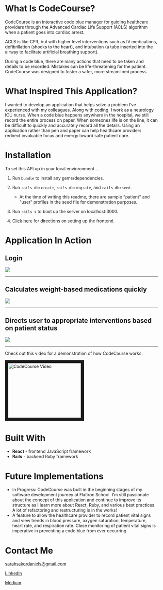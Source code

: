 
# What Is CodeCourse?

CodeCourse is an interactive code blue manager for guiding healthcare providers through the Advanced Cardiac Life Support (ACLS) algorithm when a patient goes into cardiac arrest.

ACLS is like CPR, but with higher level interventions such as IV medications, defibrillation (shocks to the heart), and intubation (a tube inserted into the airway to facilitate artificial breathing support). 

During a code blue, there are many actions that need to be taken and details to be recorded. Mistakes can be life-threatening for the patient. CodeCourse was designed to foster a safer, more streamlined process. 

# What Inspired This Application?

I wanted to develop an application that helps solve a problem I've experienced with my colleagues. Along with coding, I work as a neurology ICU nurse. When a code blue happens anywhere in the hospital, we still record the entire process on paper. When someones life is on the line, it can be difficult to quickly and accurately record all the details. Using an application rather than pen and paper can help healthcare providers redirect invaluable focus and energy toward safe patient care. 

# Installation

To set this API up in your local envinronment...

1.	Run `bundle` to install any gems/dependencies.

2. Run `rails db:create`, `rails db:migrate`, and `rails db:seed`. 
  
    + At the time of writing this readme, there are sample "patient" and "user" profiles in the seed file for demonstration purposes.

3. Run `rails s` to boot up the server on localhost:3000.

4. [Click here](https://github.com/sarahsakordaniels/codeblue-frontend) for directions on setting up the frontend.


# Application In Action

## Login
![](login.gif)

---

## Calculates weight-based medications quickly
![](medication.gif)

---

## Directs user to appropriate interventions based on patient status
![](rhythm.gif)

---

Check out this video for a demonstration of how CodeCourse works.

<a href="http://www.youtube.com/watch?feature=player_embedded&v=H9hf3JyUeNU
" target="_blank"><img src="http://img.youtube.com/vi/H9hf3JyUeNU/0.jpg" 
alt="CodeCourse Video" width="240" height="180" border="10" /></a>

# Built With
- **React** - frontend JavaScript framework
- **Rails** - backend Ruby framework

# Future Implementations
- In Progress: CodeCourse was built in the beginning stages of my software development journey at Flatiron School. I'm still passionate about the concept of this application and continue to improve its structure as I learn more about React, Ruby, and various best practices. A lot of refactoring and restructuring is in the works!
- A feature to allow the healthcare provider to record patient vital signs and view trends in blood pressure, oxygen saturation, temperature, heart rate, and respiration rate. Close monitoring of patient vital signs is imperative in preventing a code blue from ever occurring. 

# Contact Me
sarahsakordaniels@gmail.com

[LinkedIn](https://www.linkedin.com/in/sarahsakordaniels/)

[Medium](www.medium.com/@sarahsakordaniels)

